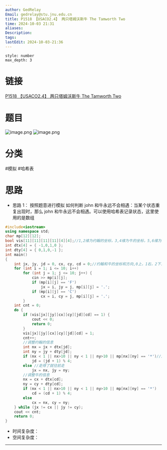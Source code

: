```yaml
---
author: GedRelay
Email: gedrelay@stu.jnu.edu.cn
title: P1518 【USACO2.4】 两只塔姆沃斯牛 The Tamworth Two
time: 2024-10-03 21:31
aliases: 
Description: 
tags: 
lastEdit: 2024-10-03-21:36
---
```


```toc
style: number
max_depth: 3
```

# 链接
[P1518 【USACO2.4】 两只塔姆沃斯牛 The Tamworth Two](https://www.luogu.com.cn/problem/P1518) 

# 题目
![image.png](https://ged-pic-bed.oss-cn-guangzhou.aliyuncs.com/img/202410032132188.png)
![image.png](https://ged-pic-bed.oss-cn-guangzhou.aliyuncs.com/img/202410032132185.png)


# 分类
#模拟 #哈希表 

# 思路
- 思路 1：
按照题意进行模拟
如何判断 john 和牛永远不会相遇：当某个状态重复出现时，那么 john 和牛永远不会相遇。可以使用哈希表记录状态，这里使用的是数组


```cpp
#include<iostream>
using namespace std;
char mp[12][12];
bool vis[11][11][11][11][4][4];//1,2维为约翰的坐标，3,4维为牛的坐标，5,6维为约翰和牛的方向
int dtx[4] = { -1,0,1,0 };
int dty[4] = { 0,1,0,-1 };
int main() 
{
	int jx, jy, jd = 0, cx, cy, cd = 0;//约翰和牛的坐标和方向,0上，1右，2下，3左
	for (int i = 1; i <= 10; i++)
		for (int j = 1; j <= 10; j++) {
			cin >> mp[i][j];
			if (mp[i][j] == 'F')
				jx = i, jy = j, mp[i][j] = '.';
			if (mp[i][j] == 'C')
				cx = i, cy = j, mp[i][j] = '.';
		}
	int cnt = 0;
	do {
		if (vis[jx][jy][cx][cy][jd][cd] == 1) {
			cout << 0;
			return 0;
		}
		vis[jx][jy][cx][cy][jd][cd] = 1;
		cnt++;
		//调整约翰的信息
		int nx = jx + dtx[jd];
		int ny = jy + dty[jd];
		if (nx < 1 || nx>10 || ny < 1 || ny>10 || mp[nx][ny] == '*')//走不了换方向
			jd = (jd + 1) % 4;
		else //走得了就往前走
			jx = nx, jy = ny;
		//调整牛的信息
		nx = cx + dtx[cd];
		ny = cy + dty[cd];
		if (nx < 1 || nx>10 || ny < 1 || ny>10 || mp[nx][ny] == '*')
			cd = (cd + 1) % 4;
		else
			cx = nx, cy = ny;
	} while (jx != cx || jy != cy);
	cout << cnt;
	return 0;
}
```


- 时间复杂度：
- 空间复杂度：


---

